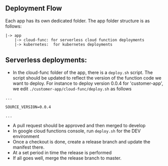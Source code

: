 ## Deployment Flow

Each app has its own dedicated folder. The app folder structure is as follows:
```
|-> app
    |-> cloud-func: for serverless cloud function deployments
    |-> kubernetes:  for kubernetes deployments
```
## Serverless deployments:
- In the cloud-func folder of the app, there is a ```deploy.sh``` script. The script should be updated to reflect the version of the function code we want to deploy. For instance to deploy version 0.0.4 for 'customer-app', 
we edit ```./customer-app/cloud-func/deploy.sh``` as follows
```shell
...

SOURCE_VERSION=0.0.4

...

```
- A pull request should be approved and then merged to develop
- In google cloud functions console,  run ```deploy.sh``` for the DEV environment
- Once a checkout is done, create a release branch and update the manifest there.
- At a set period in time the release is performed
- If all goes well, merge the release branch to master.

